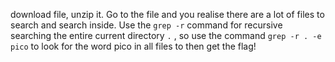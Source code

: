 download file, unzip it. Go to the file and you realise there are a lot of files to search and search inside. Use the `grep -r` command for recursive searching the entire current directory `.` , so use the command `grep -r . -e pico` to look for the word pico in all files to then get the flag!